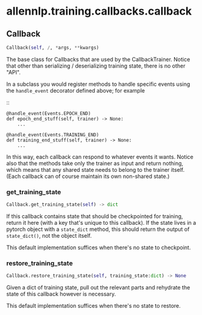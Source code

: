 # allennlp.training.callbacks.callback

## Callback
```python
Callback(self, /, *args, **kwargs)
```

The base class for Callbacks that are used by the CallbackTrainer.
Notice that other than serializing / deserializing training state,
there is no other "API".

In a subclass you would register methods to handle specific events
using the ``handle_event`` decorator defined above; for example

::

    @handle_event(Events.EPOCH_END)
    def epoch_end_stuff(self, trainer) -> None:
        ...

    @handle_event(Events.TRAINING_END)
    def training_end_stuff(self, trainer) -> None:
        ...

In this way, each callback can respond to whatever events it wants.
Notice also that the methods take only the trainer as input and return nothing,
which means that any shared state needs to belong to the trainer itself.
(Each callback can of course maintain its own non-shared state.)

### get_training_state
```python
Callback.get_training_state(self) -> dict
```

If this callback contains state that should be checkpointed for training,
return it here (with a key that's unique to this callback).
If the state lives in a pytorch object with a `state_dict`
method, this should return the output of `state_dict()`, not the object itself.

This default implementation suffices when there's no state to checkpoint.

### restore_training_state
```python
Callback.restore_training_state(self, training_state:dict) -> None
```

Given a dict of training state, pull out the relevant parts
and rehydrate the state of this callback however is necessary.

This default implementation suffices when there's no state to restore.

